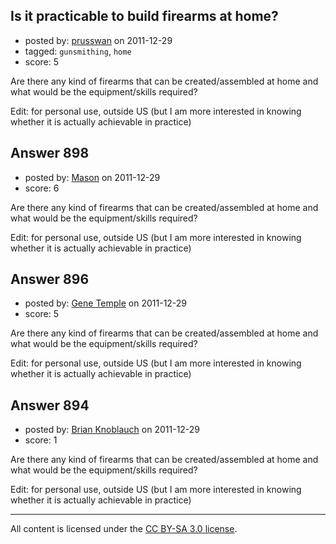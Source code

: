 ## Is it practicable to build firearms at home?

- posted by: [prusswan](https://stackexchange.com/users/-1/330-prusswan) on 2011-12-29
- tagged: `gunsmithing`, `home`
- score: 5

Are there any kind of firearms that can be created/assembled at home and what would be the equipment/skills required?

Edit: for personal use, outside US (but I am more interested in knowing whether it is actually achievable in practice)


## Answer 898

- posted by: [Mason](https://stackexchange.com/users/-1/19-mason) on 2011-12-29
- score: 6

Are there any kind of firearms that can be created/assembled at home and what would be the equipment/skills required?

Edit: for personal use, outside US (but I am more interested in knowing whether it is actually achievable in practice)


## Answer 896

- posted by: [Gene Temple](https://stackexchange.com/users/-1/254-gene-temple) on 2011-12-29
- score: 5

Are there any kind of firearms that can be created/assembled at home and what would be the equipment/skills required?

Edit: for personal use, outside US (but I am more interested in knowing whether it is actually achievable in practice)


## Answer 894

- posted by: [Brian Knoblauch](https://stackexchange.com/users/-1/172-brian-knoblauch) on 2011-12-29
- score: 1

Are there any kind of firearms that can be created/assembled at home and what would be the equipment/skills required?

Edit: for personal use, outside US (but I am more interested in knowing whether it is actually achievable in practice)



---

All content is licensed under the [CC BY-SA 3.0 license](https://creativecommons.org/licenses/by-sa/3.0/).
